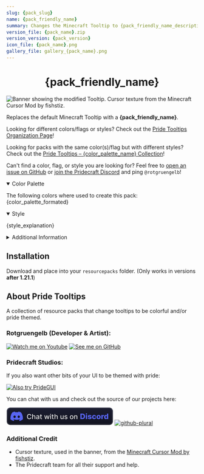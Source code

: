 ```yaml
---
slug: {pack_slug}
name: {pack_friendly_name}
summary: Changes the Minecraft Tooltip to {pack_friendly_name_description} – Part of the Pride Tooltips collection.
version_file: {pack_name}.zip
version_version: {pack_version}
icon_file: {pack_name}.png
gallery_file: gallery_{pack_name}.png
---
```


# <center>{pack_friendly_name}</center>

![Banner showing the modified Tooltip. Cursor texture from the Minecraft Cursor Mod by fishstiz.]({upload_gallery_url})

Replaces the default Minecraft Tooltip with a **{pack_friendly_name}**. 

Looking for different colors/flags or styles? Check out the [Pride Tooltips Organization Page](https://modrinth.com/organization/pride-tooltips)!

Looking for packs with the same color(s)/flag but with different styles? 
Check out the [Pride Tooltips – {color_palette_name} Collection](https://modrinth.com/collection/{color_palette_collection})!

Can't find a color, flag, or style you are looking for? 
Feel free to [open an issue on GitHub](https://github.com/Pridecraft-Studios/pridetooltips/issues) or [join the Pridecraft Discord](https://discord.pridecraft.gay/) and ping `@rotgruengelb`!

<details open><summary>Color Palette</summary>

The following colors where used to create this pack:
{color_palette_formated}
</details>

<details open><summary>Style</summary>

{style_explanation}
</details>

<details><summary>Additional Information</summary>

* build_time: `{build_time}`
* build_user: `{build_user}`
</details>

## Installation

Download and place into your `resourcepacks` folder. (Only works in versions **after 1.21.1**)

## About Pride Tooltips

A collection of resource packs that change tooltips to be colorful and/or pride themed.

### Rotgruengelb (Developer & Artist):

[![Watch me on Youtube](https://cdn.jsdelivr.net/npm/@intergrav/devins-badges@3/assets/compact/social/youtube-singular_46h.png)](https://youtube.com/rotgruengelb)
[![See me on GitHub](https://cdn.jsdelivr.net/npm/@intergrav/devins-badges@3/assets/compact/social/github-singular_46h.png)](https://github.com/rotgruengelb)

### Pridecraft Studios:

If you also want other bits of your UI to be themed with pride:

[![Also try PrideGUI](https://badger-api-staging.worldwidepixel.ca/cozy?gradientStart=00122f&gradientEnd=000a22&lineOne=Also%20try&lineTwo=PrideGUI&colourOne=FFFFFF&colourTwo=6fbeff&iconUrl=https://files.catbox.moe/cqcxuh.svg)](https://modrinth.com/project/pridegui)

You can chat with us and check out the source of our projects here:

[![Join our Discord](https://raw.githubusercontent.com/intergrav/devins-badges/v3/assets/compact/social/discord-plural_46h.png)](https://discord.pridecraft.gay)
[![github-plural](https://cdn.jsdelivr.net/npm/@intergrav/devins-badges@3/assets/compact/social/github-plural_46h.png)](https://github.com/Pridecraft-Studios/pridetooltips?tab=readme-ov-file#pride-tooltips)

### Additional Credit
* Cursor texture, used in the banner, from the [Minecraft Cursor Mod by fishstiz](https://modrinth.com/mod/minecraft-cursor).
* The Pridecraft team for all their support and help.